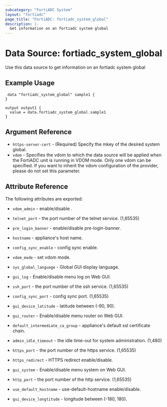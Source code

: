 ```yaml
---
subcategory: "FortiADC System"
layout: "fortiadc"
page_title: "FortiADC: fortiadc_system_global"
description: |-
  Get information on an fortiadc system global
---
```


# Data Source: fortiadc_system_global
Use this data source to get information on an fortiadc system global

## Example Usage

```hcl
 data "fortiadc_system_global" sample1 {
}

output output1 {
  value = data.fortiadc_system_global.sample1
}
```

## Argument Reference
* `https-server-cert` - (Required) Specify the mkey of the desired  system global.
* `vdom` - Specifies the vdom to which the data source will be applied when the FortiADC unit is running in VDOM mode. Only one vdom can be specified. If you want to inherit the vdom configuration of the provider, please do not set this parameter.


## Attribute Reference

The following attributes are exported:

* `vdom_admin` - enable/disable . 
* `telnet_port` - the port number of the telnet service. (1,65535)
* `pre_login_banner` - enable/disable pre-login-banner. 
* `hostname` - appliance's host name. 
* `config_sync_enable` - config sync enable. 


* `vdom_mode` - set vdom mode. 


* `sys_global_language` - Global GUI display language. 
* `gui_log` - Enable/disable menu log on Web GUI. 
* `ssh_port` - the port number of the ssh service. (1,65535)
* `config_sync_port` - config sync port. (1,65535)

* `gui_device_latitude` - latitude between (-90, 90). 
* `gui_router` - Enable/disable menu router on Web GUI. 
* `default_intermediate_ca_group` - appliance's default ssl certificate chain. 
* `admin_idle_timeout` - the idle time-out for system administration. (1,480)
* `https_port` - the port number of the https service. (1,65535)
* `https_redirect` - HTTPS redirect enable/disable. 
* `gui_system` - Enable/disable menu system on Web GUI. 
* `http_port` - the port number of the http service. (1,65535)
* `use_default_hostname` - use-default-hostname enable/disable. 

* `gui_device_longtitude` - longitude between (-180, 180). 

